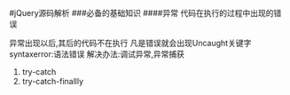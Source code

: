 #jQuery源码解析
###必备的基础知识
####异常
代码在执行的过程中出现的错误 </br>    

异常出现以后,其后的代码不在执行
凡是错误就会出现Uncaught关键字
syntaxerror:语法错误
解决办法:调试异常,异常捕获
1. try-catch
2. try-catch-finallly
